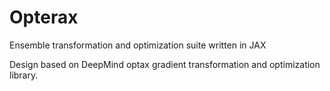 # Opterax
Ensemble transformation and optimization suite written in JAX

Design based on DeepMind optax gradient transformation and optimization library.
